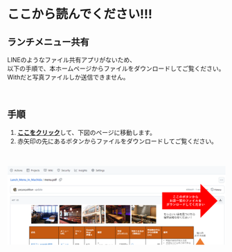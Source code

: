# **ここから読んでください!!!**

## **ランチメニュー共有**　　

LINEのようなファイル共有アプリがないため、  
以下の手順で、本ホームページからファイルをダウンロードしてご覧ください。  
Withだと写真ファイルしか送信できません。　　

<br>

## **手順**

1. [**ここをクリック**](menu.pdf)して、下図のページに移動します。  
2. 赤矢印の先にあるボタンからファイルをダウンロードしてご覧ください。  

<br>
<br>

<img src="img.png" width="700">

